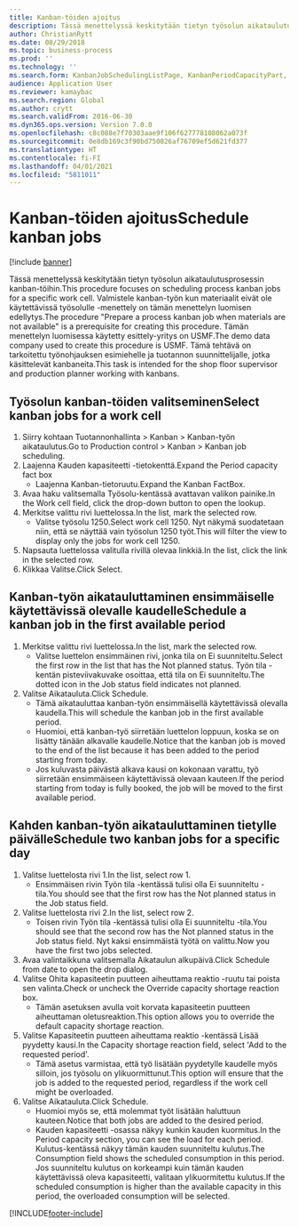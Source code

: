 ```yaml
---
title: Kanban-töiden ajoitus
description: Tässä menettelyssä keskitytään tietyn työsolun aikataulutusprosessin kanban-töihin.
author: ChristianRytt
ms.date: 08/29/2018
ms.topic: business-process
ms.prod: ''
ms.technology: ''
ms.search.form: KanbanJobSchedulingListPage, KanbanPeriodCapacityPart, SysLookupMultiSelectGrid, KanbanBoardScheduleJobForward
audience: Application User
ms.reviewer: kamaybac
ms.search.region: Global
ms.author: crytt
ms.search.validFrom: 2016-06-30
ms.dyn365.ops.version: Version 7.0.0
ms.openlocfilehash: c8c088e7f70303aae9f106f627778108062a073f
ms.sourcegitcommit: 0e8db169c3f90bd750826af76709ef5d621fd377
ms.translationtype: HT
ms.contentlocale: fi-FI
ms.lasthandoff: 04/01/2021
ms.locfileid: "5811011"
---
```

# <a name="schedule-kanban-jobs"></a><span data-ttu-id="74c01-103">Kanban-töiden ajoitus</span><span class="sxs-lookup"><span data-stu-id="74c01-103">Schedule kanban jobs</span></span>

[!include [banner](../../includes/banner.md)]

<span data-ttu-id="74c01-104">Tässä menettelyssä keskitytään tietyn työsolun aikataulutusprosessin kanban-töihin.</span><span class="sxs-lookup"><span data-stu-id="74c01-104">This procedure focuses on scheduling process kanban jobs for a specific work cell.</span></span> <span data-ttu-id="74c01-105">Valmistele kanban-työn kun materiaalit eivät ole käytettävissä työsolulle -menettely on tämän menettelyn luomisen edellytys.</span><span class="sxs-lookup"><span data-stu-id="74c01-105">The procedure "Prepare a process kanban job when materials are not available" is a prerequisite for creating this procedure.</span></span> <span data-ttu-id="74c01-106">Tämän menettelyn luomisessa käytetty esittely-yritys on USMF.</span><span class="sxs-lookup"><span data-stu-id="74c01-106">The demo data company used to create this procedure is USMF.</span></span> <span data-ttu-id="74c01-107">Tämä tehtävä on tarkoitettu työnohjauksen esimiehelle ja tuotannon suunnittelijalle, jotka käsittelevät kanbaneita.</span><span class="sxs-lookup"><span data-stu-id="74c01-107">This task is intended for the shop floor supervisor and production planner working with kanbans.</span></span>


## <a name="select-kanban-jobs-for-a-work-cell"></a><span data-ttu-id="74c01-108">Työsolun kanban-töiden valitseminen</span><span class="sxs-lookup"><span data-stu-id="74c01-108">Select kanban jobs for a work cell</span></span>
1. <span data-ttu-id="74c01-109">Siirry kohtaan Tuotannonhallinta > Kanban > Kanban-työn aikataulutus.</span><span class="sxs-lookup"><span data-stu-id="74c01-109">Go to Production control > Kanban > Kanban job scheduling.</span></span>
2. <span data-ttu-id="74c01-110">Laajenna Kauden kapasiteetti -tietokenttä.</span><span class="sxs-lookup"><span data-stu-id="74c01-110">Expand the Period capacity fact box</span></span>
    * <span data-ttu-id="74c01-111">Laajenna Kanban-tietoruutu.</span><span class="sxs-lookup"><span data-stu-id="74c01-111">Expand the Kanban FactBox.</span></span>  
3. <span data-ttu-id="74c01-112">Avaa haku valitsemalla Työsolu-kentässä avattavan valikon painike.</span><span class="sxs-lookup"><span data-stu-id="74c01-112">In the Work cell field, click the drop-down button to open the lookup.</span></span>
4. <span data-ttu-id="74c01-113">Merkitse valittu rivi luettelossa.</span><span class="sxs-lookup"><span data-stu-id="74c01-113">In the list, mark the selected row.</span></span>
    * <span data-ttu-id="74c01-114">Valitse työsolu 1250.</span><span class="sxs-lookup"><span data-stu-id="74c01-114">Select work cell 1250.</span></span> <span data-ttu-id="74c01-115">Nyt näkymä suodatetaan niin, että se näyttää vain työsolun 1250 työt.</span><span class="sxs-lookup"><span data-stu-id="74c01-115">This will filter the view to display only the jobs for work cell 1250.</span></span>  
5. <span data-ttu-id="74c01-116">Napsauta luettelossa valitulla rivillä olevaa linkkiä.</span><span class="sxs-lookup"><span data-stu-id="74c01-116">In the list, click the link in the selected row.</span></span>
6. <span data-ttu-id="74c01-117">Klikkaa Valitse.</span><span class="sxs-lookup"><span data-stu-id="74c01-117">Click Select.</span></span>

## <a name="schedule-a-kanban-job-in-the-first-available-period"></a><span data-ttu-id="74c01-118">Kanban-työn aikatauluttaminen ensimmäiselle käytettävissä olevalle kaudelle</span><span class="sxs-lookup"><span data-stu-id="74c01-118">Schedule a kanban job in the first available period</span></span>
1. <span data-ttu-id="74c01-119">Merkitse valittu rivi luettelossa.</span><span class="sxs-lookup"><span data-stu-id="74c01-119">In the list, mark the selected row.</span></span>
    * <span data-ttu-id="74c01-120">Valitse luettelon ensimmäinen rivi, jonka tila on Ei suunniteltu.</span><span class="sxs-lookup"><span data-stu-id="74c01-120">Select the first row in the list that has the Not planned status.</span></span> <span data-ttu-id="74c01-121">Työn tila -kentän pisteviivakuvake osoittaa, että tila on Ei suunniteltu.</span><span class="sxs-lookup"><span data-stu-id="74c01-121">The dotted icon in the Job status field indicates not planned.</span></span>  
2. <span data-ttu-id="74c01-122">Valitse Aikatauluta.</span><span class="sxs-lookup"><span data-stu-id="74c01-122">Click Schedule.</span></span>
    * <span data-ttu-id="74c01-123">Tämä aikatauluttaa kanban-työn ensimmäisellä käytettävissä olevalla kaudella.</span><span class="sxs-lookup"><span data-stu-id="74c01-123">This will schedule the kanban job in the first available period.</span></span>  
    * <span data-ttu-id="74c01-124">Huomioi, että kanban-työ siirretään luettelon loppuun, koska se on lisätty tänään alkavalle kaudelle.</span><span class="sxs-lookup"><span data-stu-id="74c01-124">Notice that the kanban job is moved to the end of the list because it has been added to the period starting from today.</span></span>  
    * <span data-ttu-id="74c01-125">Jos kuluvasta päivästä alkava kausi on kokonaan varattu, työ siirretään ensimmäiseen käytettävissä olevaan kauteen.</span><span class="sxs-lookup"><span data-stu-id="74c01-125">If the period starting from today is fully booked, the job will be moved to the first available period.</span></span>  

## <a name="schedule-two-kanban-jobs-for-a-specific-day"></a><span data-ttu-id="74c01-126">Kahden kanban-työn aikatauluttaminen tietylle päivälle</span><span class="sxs-lookup"><span data-stu-id="74c01-126">Schedule two kanban jobs for a specific day</span></span>
1. <span data-ttu-id="74c01-127">Valitse luettelosta rivi 1.</span><span class="sxs-lookup"><span data-stu-id="74c01-127">In the list, select row 1.</span></span>
    * <span data-ttu-id="74c01-128">Ensimmäisen rivin Työn tila -kentässä tulisi olla Ei suunniteltu -tila.</span><span class="sxs-lookup"><span data-stu-id="74c01-128">You should see that the first row has the Not planned status in the Job status field.</span></span>  
2. <span data-ttu-id="74c01-129">Valitse luettelosta rivi 2.</span><span class="sxs-lookup"><span data-stu-id="74c01-129">In the list, select row 2.</span></span>
    * <span data-ttu-id="74c01-130">Toisen rivin Työn tila -kentässä tulisi olla Ei suunniteltu -tila.</span><span class="sxs-lookup"><span data-stu-id="74c01-130">You should see that the second row has the Not planned status in the Job status field.</span></span> <span data-ttu-id="74c01-131">Nyt kaksi ensimmäistä työtä on valittu.</span><span class="sxs-lookup"><span data-stu-id="74c01-131">Now you have the first two jobs selected.</span></span>  
3. <span data-ttu-id="74c01-132">Avaa valintaikkuna valitsemalla Aikataulun alkupäivä.</span><span class="sxs-lookup"><span data-stu-id="74c01-132">Click Schedule from date to open the drop dialog.</span></span>
4. <span data-ttu-id="74c01-133">Valitse Ohita kapasiteetin puutteen aiheuttama reaktio -ruutu tai poista sen valinta.</span><span class="sxs-lookup"><span data-stu-id="74c01-133">Check or uncheck the Override capacity shortage reaction box.</span></span>
    * <span data-ttu-id="74c01-134">Tämän asetuksen avulla voit korvata kapasiteetin puutteen aiheuttaman oletusreaktion.</span><span class="sxs-lookup"><span data-stu-id="74c01-134">This option allows you to override the default capacity shortage reaction.</span></span>  
5. <span data-ttu-id="74c01-135">Valitse Kapasiteetin puutteen aiheuttama reaktio -kentässä Lisää pyydetty kausi.</span><span class="sxs-lookup"><span data-stu-id="74c01-135">In the Capacity shortage reaction field, select 'Add to the requested period'.</span></span>
    * <span data-ttu-id="74c01-136">Tämä asetus varmistaa, että työ lisätään pyydetylle kaudelle myös silloin, jos työsolu on ylikuormittunut.</span><span class="sxs-lookup"><span data-stu-id="74c01-136">This option will ensure that the job is added to the requested period, regardless if the work cell might be overloaded.</span></span>  
6. <span data-ttu-id="74c01-137">Valitse Aikatauluta.</span><span class="sxs-lookup"><span data-stu-id="74c01-137">Click Schedule.</span></span>
    * <span data-ttu-id="74c01-138">Huomioi myös se, että molemmat työt lisätään haluttuun kauteen.</span><span class="sxs-lookup"><span data-stu-id="74c01-138">Notice that both jobs are added to the desired period.</span></span>  
    * <span data-ttu-id="74c01-139">Kauden kapasiteetti -osassa näkyy kunkin kauden kuormitus.</span><span class="sxs-lookup"><span data-stu-id="74c01-139">In the Period capacity section, you can see the load for each period.</span></span> <span data-ttu-id="74c01-140">Kulutus-kentässä näkyy tämän kauden suunniteltu kulutus.</span><span class="sxs-lookup"><span data-stu-id="74c01-140">The Consumption field shows the scheduled consumption in this period.</span></span> <span data-ttu-id="74c01-141">Jos suunniteltu kulutus on korkeampi kuin tämän kauden käytettävissä oleva kapasiteetti, valitaan ylikuormitettu kulutus.</span><span class="sxs-lookup"><span data-stu-id="74c01-141">If the scheduled consumption is higher than the available capacity in this period, the overloaded consumption will be selected.</span></span>  



[!INCLUDE[footer-include](../../../includes/footer-banner.md)]